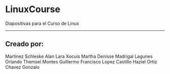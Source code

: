 # LinuxCourse
Diapositivas para el Curso de Linux

---

## Creado por:
Martínez Schleske Alan
Lara Xocuis Martha Denisse
Madrigal Lagunes Orlando
Themsel Montes Guillermo Francisco
Lopez Castillo Haziel
Ortiz Chavez Gonzalo
